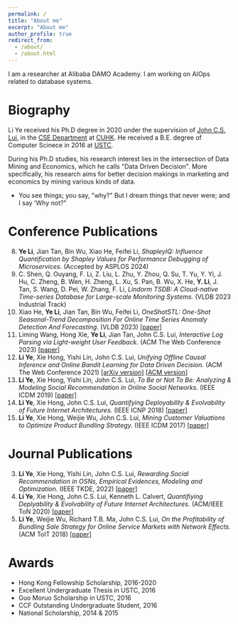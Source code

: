 ```yaml
---
permalink: /
title: "About me"
excerpt: "About me"
author_profile: true
redirect_from: 
  - /about/
  - /about.html
---
```


I am a researcher at Alibaba DAMO Academy. I am working on AIOps related to database systems.

Biography
=====
Li Ye received his Ph.D degree in 2020 under the supervision of [John C.S. Lui](http://www.cse.cuhk.edu.hk/~cslui/), in the [CSE Department](https://www.cse.cuhk.edu.hk/) at [CUHK](http://www.cuhk.edu.hk/). He received a B.E. degree of Computer Scinece in 2016 at [USTC](https://www.ustc.edu.cn/).

During his Ph.D studies, his research interest lies in the intersection of Data Mining and Economics, which he calls "Data Driven Decision". More specifically, his research aims for better decision makings in marketing and economics by mining various kinds of data.

- You see things; you say, "why?" But I dream things that never were; and I say 'Why not?"


Conference Publications
=====
8. **Ye Li**, Jian Tan, Bin Wu, Xiao He, Feifei Li, *ShapleyIQ: Influence Quantification by Shapley Values for Performance Debugging of Microservices.* (Accepted by ASPLOS 2024) 
7. C. Shen, Q. Ouyang, F. Li, Z. Liu, L. Zhu, Y. Zhou, Q. Su, T. Yu, Y. Yi, J. Hu, C. Zheng, B. Wen, H. Zheng, L. Xu, S. Pan, B. Wu, X. He, **Y. Li**, J. Tan, S. Wang, D. Pei, W. Zhang, F. Li, *Lindorm TSDB: A Cloud-native Time-series Database for Large-scale Monitoring Systems.* (VLDB 2023 Industrial Track)
6. Xiao He, **Ye Li**, Jian Tan, Bin Wu, Feifei Li, *OneShotSTL: One-Shot Seasonal-Trend Decomposition For Online Time Series Anomaly Detection And Forecasting.* (VLDB 2023) [[paper]](https://dl.acm.org/doi/10.14778/3583140.3583155)
5. Liming Wang, Hong Xie, **Ye Li**, Jian Tan, John C.S. Lui, *Interactive Log Parsing via Light-weight User Feedback.* (ACM The Web Conference 2023) [[paper]](https://dl.acm.org/doi/abs/10.1145/3543507.3583456)
4. **Li Ye**, Xie Hong, Yishi Lin, John C.S. Lui, *Unifying Offline Causal Inference and Online Bandit Learning for Data Driven Decision.* (ACM The Web Conference 2021) [[arXiv version]](https://arxiv.org/abs/2001.05699) [[ACM version]](https://dl.acm.org/doi/abs/10.1145/3442381.3449982)
3. **Li Ye**, Xie Hong, Yishi Lin, John C.S. Lui, *To Be or Not To Be: Analyzing & Modeling Social Recommendation in Online Social Networks.* (IEEE ICDM 2019) [[paper]](https://ieeexplore.ieee.org/stamp/stamp.jsp?tp=&arnumber=8970963)
2. **Li Ye**, Xie Hong, John C.S. Lui, *Quantifying Deployability & Evolvability of Future Internet Architectures.* (IEEE ICNP 2018) [[paper]](https://ieeexplore.ieee.org/stamp/stamp.jsp?tp=&arnumber=8526836)
1. **Li Ye**, Xie Hong, Weijie Wu, John C.S. Lui, *Mining Customer Valuations to Optimize Product Bundling Strategy.* (IEEE ICDM 2017) [[paper]](http://ieeexplore.ieee.org/stamp/stamp.jsp?arnumber=8215528)


Journal Publications
=====
3. **Li Ye**, Xie Hong, Yishi Lin, John C.S. Lui, *Rewarding Social Recommendation in OSNs, Empirical Evidences, Modeling and Optimization.* (IEEE TKDE, 2022) [[paper]](https://www.computer.org/csdl/journal/tk/2022/09/09263376/1oReH7wKVnq)
2. **Li Ye**, Xie Hong, John C.S. Lui, Kenneth L. Calvert, *Quantifiying Deplyability & Evolvability of Future Internet Architectures.* (ACM/IEEE ToN 2020) [[paper]](https://ieeexplore.ieee.org/stamp/stamp.jsp?tp=&arnumber=9146594)
1. **Li Ye**, Weijie Wu, Richard T.B. Ma, John C.S. Lui, *On the Profitability of Bundling Sale Strategy for Online Service Markets with Network Effects.* (ACM ToIT 2018) [[paper]](https://dl.acm.org/doi/pdf/10.1145/3277667?download=true)


Awards
=====
* Hong Kong Fellowship Scholarship, 2016-2020
* Excellent Undergraduate Thesis in USTC, 2016
* Guo Moruo Scholarship in USTC, 2016
* CCF Outstanding Undergraduate Student, 2016
* National Scholarship, 2014 & 2015

